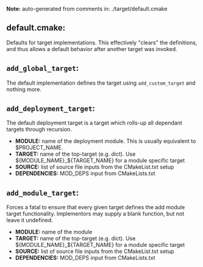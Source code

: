 **Note:** auto-generated from comments in: ./target/default.cmake

## default.cmake:

Defaults for target implementations. This effectively "clears" the definitions, and thus allows a default behavior
after another target was invoked.


## `add_global_target`:

The default implementation defines the target using `add_custom_target` and nothing more.


## `add_deployment_target`:

The default deployment target is a target which rolls-up all dependant targets through recursion.
- **MODULE:** name of the deployment module. This is usually equivalent to $PROJECT_NAME.
- **TARGET:** name of the top-target (e.g. dict). Use ${MODULE_NAME}_${TARGET_NAME} for a module specific target
- **SOURCE:** list of source file inputs from the CMakeList.txt setup
- **DEPENDENCIES:** MOD_DEPS input from CMakeLists.txt


## `add_module_target`:

Forces a fatal to ensure that every given target defines the add module target functionality. Implementors may supply
a blank function, but not leave it undefined.

- **MODULE:** name of the module
- **TARGET:** name of the top-target (e.g. dict). Use ${MODULE_NAME}_${TARGET_NAME} for a module specific target
- **SOURCE:** list of source file inputs from the CMakeList.txt setup
- **DEPENDENCIES:** MOD_DEPS input from CMakeLists.txt


